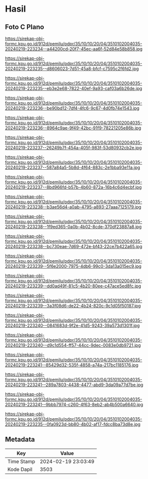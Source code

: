 # Hasil

## Foto C Plano

https://sirekap-obj-formc.kpu.go.id/912d/pemilu/pdpr/35/10/10/20/04/3510102004035-20240219-223234--a44200cd-20f7-45ec-aa6f-52d84e58b858.jpg

https://sirekap-obj-formc.kpu.go.id/912d/pemilu/pdpr/35/10/10/20/04/3510102004035-20240219-223235--d8606023-7d51-45a8-bfcf-c7595c2f6fd2.jpg

https://sirekap-obj-formc.kpu.go.id/912d/pemilu/pdpr/35/10/10/20/04/3510102004035-20240219-223235--eb3e2e68-7822-40ef-9a93-caf03a6b26de.jpg

https://sirekap-obj-formc.kpu.go.id/912d/pemilu/pdpr/35/10/10/20/04/3510102004035-20240219-223236--be90bd12-7df4-4fc6-9c67-4d0fb74e1543.jpg

https://sirekap-obj-formc.kpu.go.id/912d/pemilu/pdpr/35/10/10/20/04/3510102004035-20240219-223236--8964c9ae-9f49-42bc-91f9-78221205e86b.jpg

https://sirekap-obj-formc.kpu.go.id/912d/pemilu/pdpr/35/10/10/20/04/3510102004035-20240219-223237--26249b7f-454a-405f-983f-53d80932cb2e.jpg

https://sirekap-obj-formc.kpu.go.id/912d/pemilu/pdpr/35/10/10/20/04/3510102004035-20240219-223237--587a84a5-5b8d-4f64-883c-2e1bba93e11a.jpg

https://sirekap-obj-formc.kpu.go.id/912d/pemilu/pdpr/35/10/10/20/04/3510102004035-20240219-223237--8bd966fd-b57b-4b60-872a-16b4c6d4ecbf.jpg

https://sirekap-obj-formc.kpu.go.id/912d/pemilu/pdpr/35/10/10/20/04/3510102004035-20240219-223238--b3ae56d4-a0ab-4795-a893-27aaa7125179.jpg

https://sirekap-obj-formc.kpu.go.id/912d/pemilu/pdpr/35/10/10/20/04/3510102004035-20240219-223238--1f9ed365-0a0b-4b02-8cde-370df23887a8.jpg

https://sirekap-obj-formc.kpu.go.id/912d/pemilu/pdpr/35/10/10/20/04/3510102004035-20240219-223238--bc730eae-7d69-472e-bf43-22ce7b422a65.jpg

https://sirekap-obj-formc.kpu.go.id/912d/pemilu/pdpr/35/10/10/20/04/3510102004035-20240219-223239--5f6e2000-7975-4db6-99c0-3da13a015ec9.jpg

https://sirekap-obj-formc.kpu.go.id/912d/pemilu/pdpr/35/10/10/20/04/3510102004035-20240219-223239--dd0ad49f-81c5-4b20-80ee-c47ace5ed8fc.jpg

https://sirekap-obj-formc.kpu.go.id/912d/pemilu/pdpr/35/10/10/20/04/3510102004035-20240219-223239--3a3f08d6-de22-4b24-820c-9c1d05f50187.jpg

https://sirekap-obj-formc.kpu.go.id/912d/pemilu/pdpr/35/10/10/20/04/3510102004035-20240219-223240--0841683d-9f2e-41d5-9243-39a573d1301f.jpg

https://sirekap-obj-formc.kpu.go.id/912d/pemilu/pdpr/35/10/10/20/04/3510102004035-20240219-223240--d9c1d554-ff57-44cc-9dec-0083e0db9721.jpg

https://sirekap-obj-formc.kpu.go.id/912d/pemilu/pdpr/35/10/10/20/04/3510102004035-20240219-223241--85429d32-535f-4858-a74a-217bc1185176.jpg

https://sirekap-obj-formc.kpu.go.id/912d/pemilu/pdpr/35/10/10/20/04/3510102004035-20240219-223241--289a7803-4438-4477-abd9-3da09a77d7be.jpg

https://sirekap-obj-formc.kpu.go.id/912d/pemilu/pdpr/35/10/10/20/04/3510102004035-20240219-223241--9bbb7974-c260-4f63-8eb2-ab4b500a6640.jpg

https://sirekap-obj-formc.kpu.go.id/912d/pemilu/pdpr/35/10/10/20/04/3510102004035-20240219-223235--0fa0923d-bb80-4b02-af17-fdcc8ba73d8e.jpg


## Metadata

| Key        | Value               |
| ---------- | ------------------- |
| Time Stamp | 2024-02-19 23:03:49 |
| Kode Dapil | 3503                |



